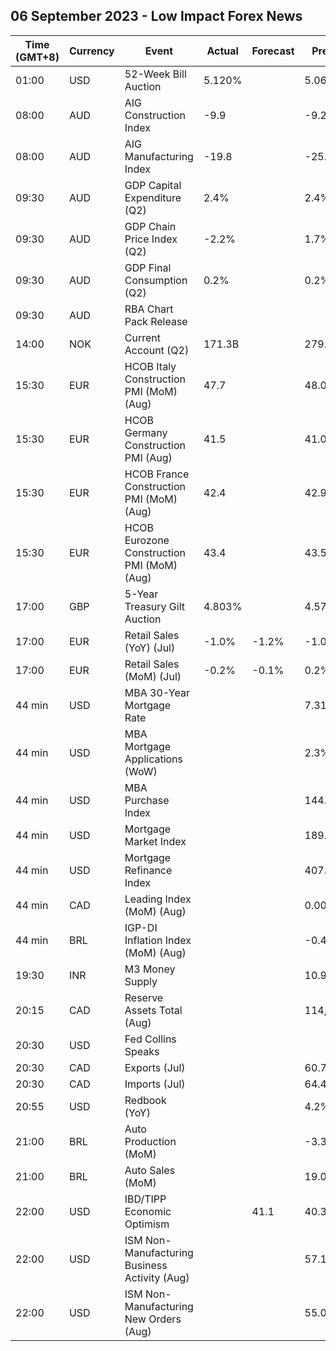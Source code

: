 ## 06 September 2023 - Low Impact Forex News

| Time (GMT+8) | Currency | Event | Actual | Forecast | Previous |
|------|----------|-------|--------|----------|----------|
| 01:00 | USD | 52-Week Bill Auction | 5.120% |  | 5.060% |
| 08:00 | AUD | AIG Construction Index | -9.9 |  | -9.2 |
| 08:00 | AUD | AIG Manufacturing Index | -19.8 |  | -25.6 |
| 09:30 | AUD | GDP Capital Expenditure (Q2) | 2.4% |  | 2.4% |
| 09:30 | AUD | GDP Chain Price Index (Q2) | -2.2% |  | 1.7% |
| 09:30 | AUD | GDP Final Consumption (Q2) | 0.2% |  | 0.2% |
| 09:30 | AUD | RBA Chart Pack Release |  |  |  |
| 14:00 | NOK | Current Account (Q2) | 171.3B |  | 279.2B |
| 15:30 | EUR | HCOB Italy Construction PMI (MoM) (Aug) | 47.7 |  | 48.0 |
| 15:30 | EUR | HCOB Germany Construction PMI (Aug) | 41.5 |  | 41.0 |
| 15:30 | EUR | HCOB France Construction PMI (MoM) (Aug) | 42.4 |  | 42.9 |
| 15:30 | EUR | HCOB Eurozone Construction PMI (MoM) (Aug) | 43.4 |  | 43.5 |
| 17:00 | GBP | 5-Year Treasury Gilt Auction | 4.803% |  | 4.575% |
| 17:00 | EUR | Retail Sales (YoY) (Jul) | -1.0% | -1.2% | -1.0% |
| 17:00 | EUR | Retail Sales (MoM) (Jul) | -0.2% | -0.1% | 0.2% |
| 44 min | USD | MBA 30-Year Mortgage Rate |  |  | 7.31% |
| 44 min | USD | MBA Mortgage Applications (WoW) |  |  | 2.3% |
| 44 min | USD | MBA Purchase Index |  |  | 144.9 |
| 44 min | USD | Mortgage Market Index |  |  | 189.0 |
| 44 min | USD | Mortgage Refinance Index |  |  | 407.1 |
| 44 min | CAD | Leading Index (MoM) (Aug) |  |  | 0.00% |
| 44 min | BRL | IGP-DI Inflation Index (MoM) (Aug) |  |  | -0.40% |
| 19:30 | INR | M3 Money Supply |  |  | 10.9% |
| 20:15 | CAD | Reserve Assets Total (Aug) |  |  | 114,512.0B |
| 20:30 | USD | Fed Collins Speaks |  |  |  |
| 20:30 | CAD | Exports (Jul) |  |  | 60.70B |
| 20:30 | CAD | Imports (Jul) |  |  | 64.43B |
| 20:55 | USD | Redbook (YoY) |  |  | 4.2% |
| 21:00 | BRL | Auto Production (MoM) |  |  | -3.3% |
| 21:00 | BRL | Auto Sales (MoM) |  |  | 19.0% |
| 22:00 | USD | IBD/TIPP Economic Optimism |  | 41.1 | 40.3 |
| 22:00 | USD | ISM Non-Manufacturing Business Activity (Aug) |  |  | 57.1 |
| 22:00 | USD | ISM Non-Manufacturing New Orders (Aug) |  |  | 55.0 |
